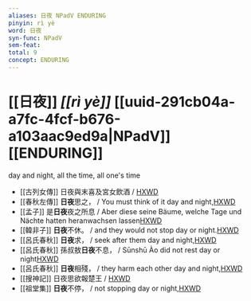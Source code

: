 ```yaml
---
aliases: 日夜 NPadV ENDURING
pinyin: rì yè
word: 日夜
syn-func: NPadV
sem-feat: 
total: 9
concept: ENDURING 
---
```

# [[日夜]] *[[rì yè]]*  [[uuid-291cb04a-a7fc-4fcf-b676-a103aac9ed9a|NPadV]] [[ENDURING]]
day and night, all the time, all one's time
 - [[古列女傳]] 日夜與末喜及宮女飲酒 / [HXWD](https://hxwd.org/textview.html?location=CH1c0897_CHANT_007-1a.22)
 - [[春秋左傳]] **日夜**思之， / You must think of it day and night,[HXWD](https://hxwd.org/textview.html?location=KR1e0001_tls_009-623a.5)
 - [[孟子]] 是**日夜**夜之所息 / Aber diese seine Bäume, welche Tage und Nächte hatten heranwachsen lassen[HXWD](https://hxwd.org/textview.html?location=KR1h0001_tls_011-31a.7)
 - [[韓非子]] **日夜**不休。 / and they would not stop day or night.[HXWD](https://hxwd.org/textview.html?location=KR3c0005_tls_030-90a.3)
 - [[呂氏春秋]] **日夜**求， / seek after them day and night,[HXWD](https://hxwd.org/textview.html?location=KR3j0009_tls_001-12a.20)
 - [[呂氏春秋]] 孫叔敖**日夜**不息， / Sūnshū Ào did not rest day or night[HXWD](https://hxwd.org/textview.html?location=KR3j0009_tls_002-22a.10)
 - [[呂氏春秋]] **日夜**相殘， / they harm each other day and night,[HXWD](https://hxwd.org/textview.html?location=KR3j0009_tls_020-4a.23)
 - [[搜神記]] 日夜思欲報楚王 / [HXWD](https://hxwd.org/textview.html?location=KR3l0099_tls_011-4a.52)
 - [[祖堂集]] **日夜**不停， / not stopping day or night,[HXWD](https://hxwd.org/textview.html?location=KR6q0002_Yan_016-4123a.30)
